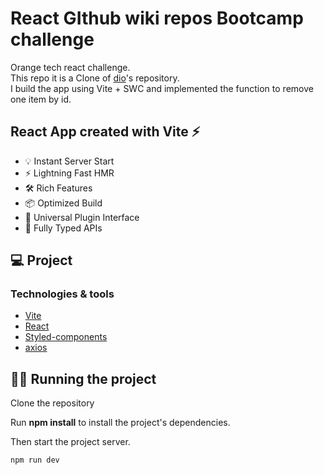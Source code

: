 # React GIthub wiki repos Bootcamp challenge

Orange tech react challenge. <br /> 
This repo it is a Clone of [dio](https://github.com/digitalinnovationone/trilha-react-desafio-2)'s
repository. <br />
I build the app using Vite + SWC and implemented the function to remove one item by id.

## React App created with Vite ⚡

- 💡 Instant Server Start
- ⚡️ Lightning Fast HMR
- 🛠️ Rich Features
- 📦 Optimized Build
- 🔩 Universal Plugin Interface
- 🔑 Fully Typed APIs

## 💻 Project

### Technologies & tools

- [Vite](https://vitejs.dev/guide/)
- [React](https://reactjs.org/docs/getting-started.html)
- [Styled-components](https://styled-components.com/docs)
- [axios](https://axios-http.com/ptbr/docs/intro)

## 🏃‍♂️ Running the project

Clone the repository

Run **npm install** to install the project's dependencies.

Then start the project server.

```cl
npm run dev
```